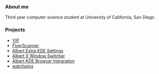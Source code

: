 ### About me
Third year computer science student at University of California, San Diego

### Projects
* [YIP](https://gitlab.com/cse110-sp20/yip)
* [FlyerScanner](https://github.com/hexalellogram/FlyerScanner)
* [Albert Extra KDE Settings](https://github.com/jbwong05/Albert-Extra-KDE-Settings)
* [Albert X Window Switcher](https://github.com/jbwong05/Albert-X-Window-Switcher)
* [Albert KDE Browser Integration](https://github.com/jbwong05/Albert-KDE-Browser-Integration)
* [watchping](https://github.com/jbwong05/watchping)

<!--
**jbwong05/jbwong05** is a ✨ _special_ ✨ repository because its `README.md` (this file) appears on your GitHub profile.

Here are some ideas to get you started:

- 🔭 I’m currently working on ...
- 🌱 I’m currently learning ...
- 👯 I’m looking to collaborate on ...
- 🤔 I’m looking for help with ...
- 💬 Ask me about ...
- 📫 How to reach me: ...
- 😄 Pronouns: ...
- ⚡ Fun fact: ...
-->
